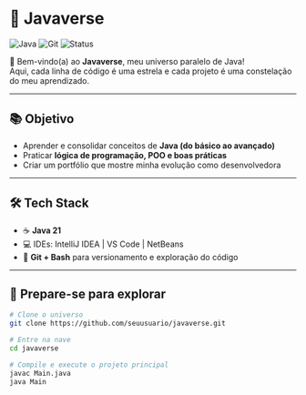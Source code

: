 # 🌌 Javaverse
![Java](https://img.shields.io/badge/Java-21-informational?style=flat&logo=java&logoColor=white)
![Git](https://img.shields.io/badge/Git-Bash-informational?style=flat&logo=git&logoColor=white)
![Status](https://img.shields.io/badge/Status-In%20Progress-purple)

🚀 Bem-vindo(a) ao **Javaverse**, meu universo paralelo de Java!  
Aqui, cada linha de código é uma estrela e cada projeto é uma constelação do meu aprendizado.  

---
## 📚 Objetivo

- Aprender e consolidar conceitos de **Java (do básico ao avançado)**  
- Praticar **lógica de programação, POO e boas práticas**  
- Criar um portfólio que mostre minha evolução como desenvolvedora  

---

## 🛠️ Tech Stack  
- ☕ **Java 21** 
- 💻 IDEs: IntelliJ IDEA | VS Code | NetBeans  
- 📝 **Git + Bash** para versionamento e exploração do código  

---

## 🚀 Prepare-se para explorar

```bash
# Clone o universo
git clone https://github.com/seuusuario/javaverse.git

# Entre na nave
cd javaverse

# Compile e execute o projeto principal
javac Main.java
java Main


